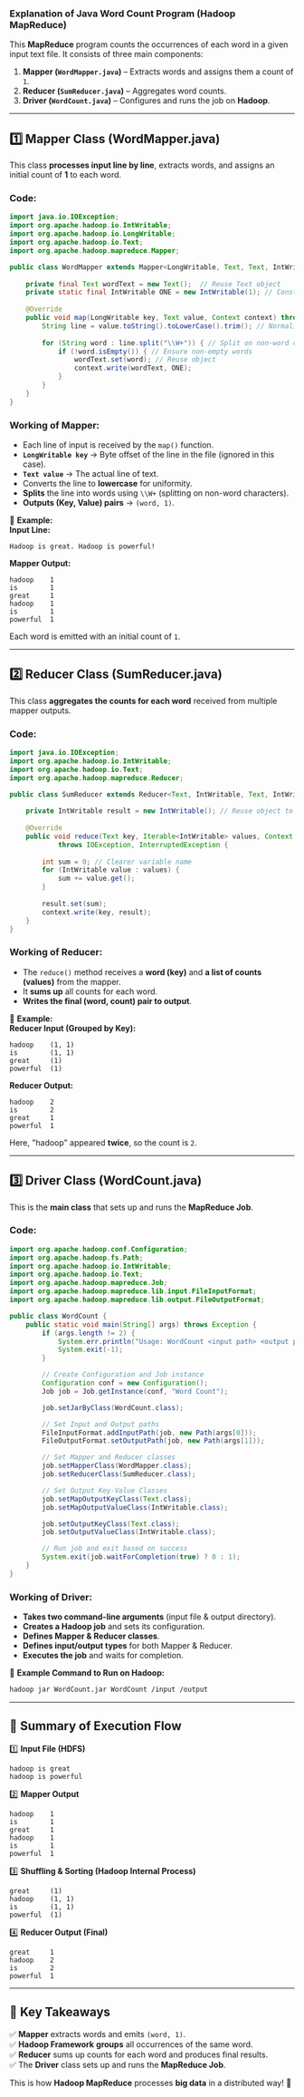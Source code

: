 ### **Explanation of Java Word Count Program (Hadoop MapReduce)**  

This **MapReduce** program counts the occurrences of each word in a given input text file. It consists of three main components:  
1. **Mapper (`WordMapper.java`)** – Extracts words and assigns them a count of `1`.  
2. **Reducer (`SumReducer.java`)** – Aggregates word counts.  
3. **Driver (`WordCount.java`)** – Configures and runs the job on **Hadoop**.  

---

## **1️⃣ Mapper Class (WordMapper.java)**  
This class **processes input line by line**, extracts words, and assigns an initial count of **1** to each word.  

### **Code:**
```java
import java.io.IOException;
import org.apache.hadoop.io.IntWritable;
import org.apache.hadoop.io.LongWritable;
import org.apache.hadoop.io.Text;
import org.apache.hadoop.mapreduce.Mapper;

public class WordMapper extends Mapper<LongWritable, Text, Text, IntWritable> {
    
    private final Text wordText = new Text();  // Reuse Text object
    private static final IntWritable ONE = new IntWritable(1); // Constant for efficiency
    
    @Override
    public void map(LongWritable key, Text value, Context context) throws IOException, InterruptedException {
        String line = value.toString().toLowerCase().trim(); // Normalize text
        
        for (String word : line.split("\\W+")) { // Split on non-word characters
            if (!word.isEmpty()) { // Ensure non-empty words
                wordText.set(word); // Reuse object
                context.write(wordText, ONE);
            }
        }
    }
}
```
### **Working of Mapper:**
- Each line of input is received by the `map()` function.  
- **`LongWritable key`** → Byte offset of the line in the file (ignored in this case).  
- **`Text value`** → The actual line of text.  
- Converts the line to **lowercase** for uniformity.  
- **Splits** the line into words using `\\W+` (splitting on non-word characters).  
- **Outputs (Key, Value) pairs** → `(word, 1)`.  

📌 **Example:**  
**Input Line:**  
```
Hadoop is great. Hadoop is powerful!
```
**Mapper Output:**  
```
hadoop    1  
is        1  
great     1  
hadoop    1  
is        1  
powerful  1  
```
Each word is emitted with an initial count of `1`.  

---

## **2️⃣ Reducer Class (SumReducer.java)**  
This class **aggregates the counts for each word** received from multiple mapper outputs.  

### **Code:**
```java
import java.io.IOException;
import org.apache.hadoop.io.IntWritable;
import org.apache.hadoop.io.Text;
import org.apache.hadoop.mapreduce.Reducer;

public class SumReducer extends Reducer<Text, IntWritable, Text, IntWritable> {
    
    private IntWritable result = new IntWritable(); // Reuse object to reduce GC overhead
    
    @Override
    public void reduce(Text key, Iterable<IntWritable> values, Context context)  
            throws IOException, InterruptedException {
        
        int sum = 0; // Clearer variable name
        for (IntWritable value : values) {
            sum += value.get();
        }
        
        result.set(sum);
        context.write(key, result);
    }
}
```
### **Working of Reducer:**
- The `reduce()` method receives a **word (key)** and **a list of counts (values)** from the mapper.  
- It **sums up** all counts for each word.  
- **Writes the final (word, count) pair to output**.  

📌 **Example:**  
**Reducer Input (Grouped by Key):**  
```
hadoop    (1, 1)  
is        (1, 1)  
great     (1)  
powerful  (1)  
```
**Reducer Output:**  
```
hadoop    2  
is        2  
great     1  
powerful  1  
```
Here, "hadoop" appeared **twice**, so the count is `2`.  

---

## **3️⃣ Driver Class (WordCount.java)**
This is the **main class** that sets up and runs the **MapReduce Job**.  

### **Code:**
```java
import org.apache.hadoop.conf.Configuration;
import org.apache.hadoop.fs.Path;
import org.apache.hadoop.io.IntWritable;
import org.apache.hadoop.io.Text;
import org.apache.hadoop.mapreduce.Job;
import org.apache.hadoop.mapreduce.lib.input.FileInputFormat;
import org.apache.hadoop.mapreduce.lib.output.FileOutputFormat;

public class WordCount {
    public static void main(String[] args) throws Exception {
        if (args.length != 2) {
            System.err.println("Usage: WordCount <input path> <output path>");
            System.exit(-1);
        }

        // Create Configuration and Job instance
        Configuration conf = new Configuration();
        Job job = Job.getInstance(conf, "Word Count");

        job.setJarByClass(WordCount.class);

        // Set Input and Output paths
        FileInputFormat.addInputPath(job, new Path(args[0]));
        FileOutputFormat.setOutputPath(job, new Path(args[1]));

        // Set Mapper and Reducer classes
        job.setMapperClass(WordMapper.class);
        job.setReducerClass(SumReducer.class);

        // Set Output Key-Value Classes
        job.setMapOutputKeyClass(Text.class);
        job.setMapOutputValueClass(IntWritable.class);

        job.setOutputKeyClass(Text.class);
        job.setOutputValueClass(IntWritable.class);

        // Run job and exit based on success
        System.exit(job.waitForCompletion(true) ? 0 : 1);
    }
}
```
### **Working of Driver:**
- **Takes two command-line arguments** (input file & output directory).  
- **Creates a Hadoop job** and sets its configuration.  
- **Defines Mapper & Reducer classes**.  
- **Defines input/output types** for both Mapper & Reducer.  
- **Executes the job** and waits for completion.  

📌 **Example Command to Run on Hadoop:**
```sh
hadoop jar WordCount.jar WordCount /input /output
```

---

## **📌 Summary of Execution Flow**
1️⃣ **Input File (HDFS)**
```
hadoop is great
hadoop is powerful
```
2️⃣ **Mapper Output**
```
hadoop    1
is        1
great     1
hadoop    1
is        1
powerful  1
```
3️⃣ **Shuffling & Sorting (Hadoop Internal Process)**
```
great     (1)
hadoop    (1, 1)
is        (1, 1)
powerful  (1)
```
4️⃣ **Reducer Output (Final)**
```
great     1
hadoop    2
is        2
powerful  1
```

---

## **📌 Key Takeaways**
✅ **Mapper** extracts words and emits `(word, 1)`.  
✅ **Hadoop Framework** **groups** all occurrences of the same word.  
✅ **Reducer** sums up counts for each word and produces final results.  
✅ The **Driver** class sets up and runs the **MapReduce Job**.  

This is how **Hadoop MapReduce** processes **big data** in a distributed way! 🚀  
